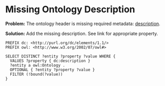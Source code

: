 # Missing Ontology Description

**Problem:** The ontology header is missing required metadata: [description](http://dublincore.org/documents/dcmi-terms/#elements-description).

**Solution:** Add the missing description. See link for appropriate property.

```sparql
PREFIX dc: <http://purl.org/dc/elements/1.1/>
PREFIX owl: <http://www.w3.org/2002/07/owl#>

SELECT DISTINCT ?entity ?property ?value WHERE {
  VALUES ?property { dc:description }
  ?entity a owl:Ontology .
  OPTIONAL { ?entity ?property ?value }
  FILTER (!bound(?value))
}
```
